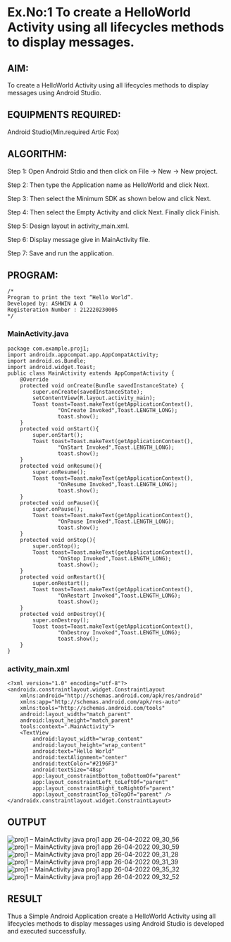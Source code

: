 # Ex.No:1 To create a HelloWorld Activity using all lifecycles methods to display messages.


## AIM:

To create a HelloWorld Activity using all lifecycles methods to display messages using Android Studio.

## EQUIPMENTS REQUIRED:

Android Studio(Min.required Artic Fox)

## ALGORITHM:

Step 1: Open Android Stdio and then click on File -> New -> New project.

Step 2: Then type the Application name as HelloWorld and click Next. 

Step 3: Then select the Minimum SDK as shown below and click Next.

Step 4: Then select the Empty Activity and click Next. Finally click Finish.

Step 5: Design layout in activity_main.xml.

Step 6: Display message give in MainActivity file.

Step 7: Save and run the application.

## PROGRAM:
```
/*
Program to print the text “Hello World”.
Developed by: ASHWIN A O
Registeration Number : 212220230005
*/
```

### MainActivity.java
```
package com.example.proj1;
import androidx.appcompat.app.AppCompatActivity;
import android.os.Bundle;
import android.widget.Toast;
public class MainActivity extends AppCompatActivity {
    @Override
    protected void onCreate(Bundle savedInstanceState) {
        super.onCreate(savedInstanceState);
        setContentView(R.layout.activity_main);
        Toast toast=Toast.makeText(getApplicationContext(),
                "OnCreate Invoked",Toast.LENGTH_LONG);
                toast.show();
    }
    protected void onStart(){
        super.onStart();
        Toast toast=Toast.makeText(getApplicationContext(),
                "OnStart Invoked",Toast.LENGTH_LONG);
                toast.show();
    }
    protected void onResume(){
        super.onResume();
        Toast toast=Toast.makeText(getApplicationContext(),
                "OnResume Invoked",Toast.LENGTH_LONG);
                toast.show();
    }
    protected void onPause(){
        super.onPause();
        Toast toast=Toast.makeText(getApplicationContext(),
                "OnPause Invoked",Toast.LENGTH_LONG);
                toast.show();
    }
    protected void onStop(){
        super.onStop();
        Toast toast=Toast.makeText(getApplicationContext(),
                "OnStop Invoked",Toast.LENGTH_LONG);
                toast.show();
    }
    protected void onRestart(){
        super.onRestart();
        Toast toast=Toast.makeText(getApplicationContext(),
                "OnRestart Invoked",Toast.LENGTH_LONG);
                toast.show();
    }
    protected void onDestroy(){
        super.onDestroy();
        Toast toast=Toast.makeText(getApplicationContext(),
                "OnDestroy Invoked",Toast.LENGTH_LONG);
                toast.show();
    }
}

```

### activity_main.xml
```
<?xml version="1.0" encoding="utf-8"?>
<androidx.constraintlayout.widget.ConstraintLayout
    xmlns:android="http://schemas.android.com/apk/res/android"
    xmlns:app="http://schemas.android.com/apk/res-auto"
    xmlns:tools="http://schemas.android.com/tools"
    android:layout_width="match_parent"
    android:layout_height="match_parent"
    tools:context=".MainActivity">
    <TextView
        android:layout_width="wrap_content"
        android:layout_height="wrap_content"
        android:text="Hello World"
        android:textAlignment="center"
        android:textColor="#2196F3"
        android:textSize="48sp"
        app:layout_constraintBottom_toBottomOf="parent"
        app:layout_constraintLeft_toLeftOf="parent"
        app:layout_constraintRight_toRightOf="parent"
        app:layout_constraintTop_toTopOf="parent" />
</androidx.constraintlayout.widget.ConstraintLayout>
```

## OUTPUT

![proj1 – MainActivity java  proj1 app  26-04-2022 09_30_56](https://user-images.githubusercontent.com/75235601/165219690-bf108a8f-744e-4186-a3f1-d8880156e9c8.png)
![proj1 – MainActivity java  proj1 app  26-04-2022 09_30_59](https://user-images.githubusercontent.com/75235601/165219719-3f2f2c17-a922-4847-970f-12edb553b4c2.png)
![proj1 – MainActivity java  proj1 app  26-04-2022 09_31_28](https://user-images.githubusercontent.com/75235601/165219736-614dddd6-94a3-458d-8379-7cbdf9381443.png)
![proj1 – MainActivity java  proj1 app  26-04-2022 09_31_39](https://user-images.githubusercontent.com/75235601/165219764-009fb0e5-6baf-40a3-bc65-dac49d76806f.png)
![proj1 – MainActivity java  proj1 app  26-04-2022 09_35_32](https://user-images.githubusercontent.com/75235601/165219785-815c5de0-826e-4e07-9148-b09e3c9dce41.png)
![proj1 – MainActivity java  proj1 app  26-04-2022 09_32_52](https://user-images.githubusercontent.com/75235601/165219807-c54a91ea-0fd7-49c8-b411-621a370069d6.png)

## RESULT
Thus a Simple Android Application create a HelloWorld Activity using all lifecycles methods to display messages using Android Studio is developed and executed successfully.
